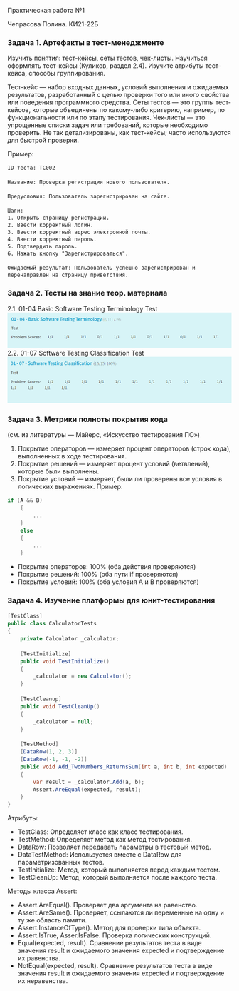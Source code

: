 Практическая работа №1

Чепрасова Полина. КИ21-22Б
### Задача 1. Артефакты в тест-менеджменте
Изучить понятия: тест-кейсы, сеты тестов, чек-листы.
Научиться оформлять тест-кейсы (Куликов, раздел 2.4).
Изучите атрибуты тест-кейса, способы группирования.

Тест-кейс — набор входных данных, условий выполнения и ожидаемых результатов, разработанный с целью проверки того или иного свойства или поведения программного средства.
Сеты тестов — это группы тест-кейсов, которые объединены по какому-либо критерию, например, по функциональности или по этапу тестирования.
Чек-листы — это упрощенные списки задач или требований, которые необходимо проверить. Не так детализированы, как тест-кейсы; часто используются для быстрой проверки.

Пример:
```
ID теста: TC002

Название: Проверка регистрации нового пользователя.

Предусловия: Пользователь зарегистрирован на сайте.

Шаги:
1. Открыть страницу регистрации.
2. Ввести корректный логин.
3. Ввести корректный адрес электронной почты.
4. Ввести корректный пароль.
5. Подтвердить пароль.
6. Нажать кнопку "Зарегистрироваться".

Ожидаемый результат: Пользователь успешно зарегистрирован и перенаправлен на страницу приветствия.
```

### Задача 2. Тесты на знание теор. материала
2.1. 01-04 Basic Software Testing Terminology Test
![show](20250109110628.png)
2.2. 01-07 Software Testing Classification Test
![show](20250109110640.png)
### Задача 3. Метрики полноты покрытия кода
(см. из литературы — Майерс, «Искусство тестирования ПО»)

1. Покрытие операторов — измеряет процент операторов (строк кода), выполненных в ходе тестирования. 
2. Покрытие решений — измеряет процент условий (ветвлений), которые были выполнены. 
3. Покрытие условий — измеряет, были ли проверены все условия в логических выражениях. 
Пример:
```c#
if (A && B)
    {
        ...
    }
    else
    {
        ...
    }
```

- Покрытие операторов: 100% (оба действия проверяются)
- Покрытие решений: 100% (оба пути if проверяются)
- Покрытие условий: 100% (оба условия A и B проверяются)
### Задача 4. Изучение платформы для юнит-тестирования

```c#
[TestClass]
public class CalculatorTests
{
    private Calculator _calculator;

    [TestInitialize]
    public void TestInitialize()
    {
        _calculator = new Calculator();
    }

    [TestCleanup]
    public void TestCleanUp()
    {
        _calculator = null;
    }

    [TestMethod]
    [DataRow(1, 2, 3)]
    [DataRow(-1, -1, -2)]
    public void Add_TwoNumbers_ReturnsSum(int a, int b, int expected)
    {
        var result = _calculator.Add(a, b);
        Assert.AreEqual(expected, result);
    }
}
```

Атрибуты:
- TestClass: Определяет класс как класс тестирования.
- TestMethod: Определяет метод как метод тестирования.
- DataRow: Позволяет передавать параметры в тестовый метод.
- DataTestMethod: Используется вместе с DataRow для параметризованных тестов.
- TestInitialize: Метод, который выполняется перед каждым тестом.
- TestCleanUp: Метод, который выполняется после каждого теста.

Методы класса Assert:
- Assert.AreEqual(). Проверяет два аргумента на равенство.
- Assert.AreSame(). Проверяет, ссылаются ли переменные на одну и ту же область памяти. 
- Assert.InstanceOfType(). Метод для проверки типа объекта. 
- Assert.IsTrue, Asser.IsFalse. Проверка логических конструкций. 
- Equal(expected, result). Сравнение результатов теста в виде значения result и ожидаемого значения expected и подтверждение их равенства. 
- NotEqual(expected, result). Сравнение результатов теста в виде значения result и ожидаемого значения expected и подтверждение их неравенства. 
